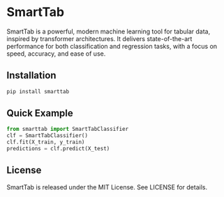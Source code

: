 # SmartTab

SmartTab is a powerful, modern machine learning tool for tabular data, inspired by transformer architectures. It delivers state-of-the-art performance for both classification and regression tasks, with a focus on speed, accuracy, and ease of use.

## Installation

```bash
pip install smarttab
```

## Quick Example

```python
from smarttab import SmartTabClassifier
clf = SmartTabClassifier()
clf.fit(X_train, y_train)
predictions = clf.predict(X_test)
```

## License

SmartTab is released under the MIT License. See LICENSE for details.
